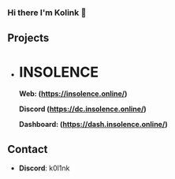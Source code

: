 ### Hi there I'm Kolink 👋

## Projects
* # INSOLENCE
  **Web: (https://insolence.online/)**
  
  **Discord (https://dc.insolence.online/)**
  
  **Dashboard: (https://dash.insolence.online/)**

## Contact
- **Discord**: k0l1nk
